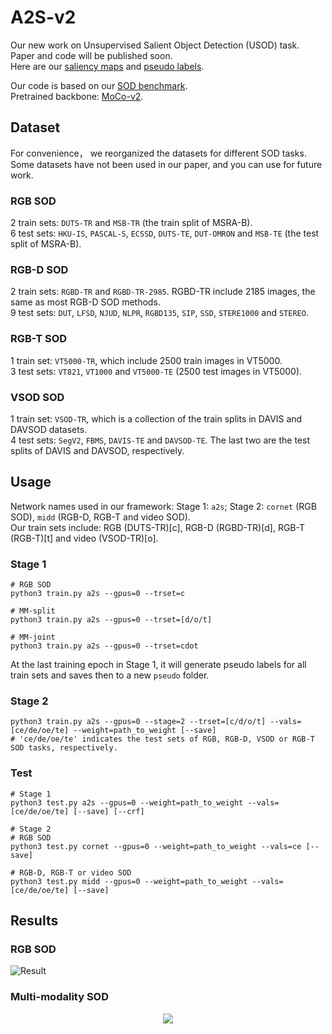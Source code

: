 # A2S-v2

Our new work on Unsupervised Salient Object Detection (USOD) task.  
Paper and code will be published soon.  
Here are our [saliency maps](https://drive.google.com/drive/folders/15YOcPQ5vzBqlk50DEEVuBXSo5YzqpT89?usp=sharing) and [pseudo labels](https://drive.google.com/drive/folders/1agLC1iNoONw008jaqEvfRalrBWFWIAL4?usp=sharing).  
  
Our code is based on our [SOD benchmark](https://github.com/moothes/SALOD).  
Pretrained backbone: [MoCo-v2](https://github.com/facebookresearch/moco).  

 ## Dataset
 For convenience， we reorganized the datasets for different SOD tasks.  
 Some datasets have not been used in our paper, and you can use for future work. 
 ### RGB SOD
 2 train sets: ```DUTS-TR``` and ```MSB-TR``` (the train split of MSRA-B).  
 6 test sets: ```HKU-IS```, ```PASCAL-S```, ```ECSSD```, ```DUTS-TE```, ```DUT-OMRON``` and ```MSB-TE``` (the test split of MSRA-B).  
 ### RGB-D SOD
 2 train sets: ```RGBD-TR``` and ```RGBD-TR-2985```. RGBD-TR include 2185 images, the same as most RGB-D SOD methods.  
 9 test sets: ```DUT```, ```LFSD```, ```NJUD```, ```NLPR```, ```RGBD135```, ```SIP```, ```SSD```, ```STERE1000``` and ```STEREO```.  
 ### RGB-T SOD
 1 train set: ```VT5000-TR```, which include 2500 train images in VT5000.  
 3 test sets: ```VT821```, ```VT1000``` and ```VT5000-TE``` (2500 test images in VT5000).  
 ### VSOD SOD
 1 train set: ```VSOD-TR```, which is a collection of the train splits in DAVIS and DAVSOD datasets.  
 4 test sets: ```SegV2```, ```FBMS```, ```DAVIS-TE``` and ```DAVSOD-TE```. The last two are the test splits of DAVIS and DAVSOD, respectively.  
 
 
 ## Usage
 Network names used in our framework: Stage 1: ```a2s```; Stage 2: ```cornet``` (RGB SOD), ```midd``` (RGB-D, RGB-T and video SOD).  
 Our train sets include: RGB (DUTS-TR)[c], RGB-D (RGBD-TR)[d], RGB-T (RGB-T)[t] and video (VSOD-TR)[o].
 
 ### Stage 1
 ```
 # RGB SOD
 python3 train.py a2s --gpus=0 --trset=c
 
 # MM-split
 python3 train.py a2s --gpus=0 --trset=[d/o/t]
 
 # MM-joint
 python3 train.py a2s --gpus=0 --trset=cdot
 ```
 
 At the last training epoch in Stage 1, it will generate pseudo labels for all train sets and saves then to a new ```pseudo``` folder.
 
 ### Stage 2
 ```
 python3 train.py a2s --gpus=0 --stage=2 --trset=[c/d/o/t] --vals=[ce/de/oe/te] --weight=path_to_weight [--save]
 # 'ce/de/oe/te' indicates the test sets of RGB, RGB-D, VSOD or RGB-T SOD tasks, respectively.

 ```
 
 ### Test
 ```
 # Stage 1
 python3 test.py a2s --gpus=0 --weight=path_to_weight --vals=[ce/de/oe/te] [--save] [--crf]
 
 # Stage 2
 # RGB SOD
 python3 test.py cornet --gpus=0 --weight=path_to_weight --vals=ce [--save]
 
 # RGB-D, RGB-T or video SOD
 python3 test.py midd --gpus=0 --weight=path_to_weight --vals=[ce/de/oe/te] [--save]
 ```
 

## Results
### RGB SOD  
![Result](https://github.com/moothes/A2S-v2/blob/main/result.PNG)

### Multi-modality SOD  
<div align=center>
<img src="https://github.com/moothes/A2S-v2/blob/main/mm.png">
</div>

